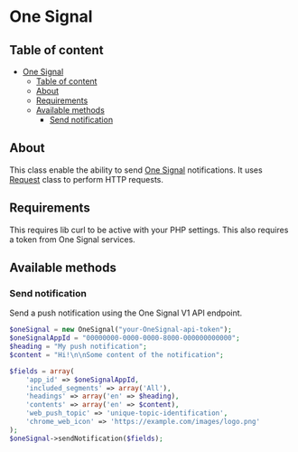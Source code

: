 # One Signal

## Table of content

- [One Signal](#one-signal)
  - [Table of content](#table-of-content)
  - [About](#about)
  - [Requirements](#requirements)
  - [Available methods](#available-methods)
    - [Send notification](#send-notification)

## About

This class enable the ability to send [One Signal](https://onesignal.com/) notifications. It uses [Request](request.md) class to perform HTTP requests.

## Requirements

This requires lib curl to be active with your PHP settings.
This also requires a token from One Signal services.

## Available methods

### Send notification

Send a push notification using the One Signal V1 API endpoint.

```php
$oneSignal = new OneSignal("your-OneSignal-api-token");
$oneSignalAppId = "00000000-0000-0000-8000-000000000000";
$heading = "My push notification";
$content = "Hi!\n\nSome content of the notification";

$fields = array(
    'app_id' => $oneSignalAppId,
    'included_segments' => array('All'),
    'headings' => array('en' => $heading),
    'contents' => array('en' => $content),
    'web_push_topic' => 'unique-topic-identification',
    'chrome_web_icon' => 'https://example.com/images/logo.png'
);
$oneSignal->sendNotification($fields);
```
